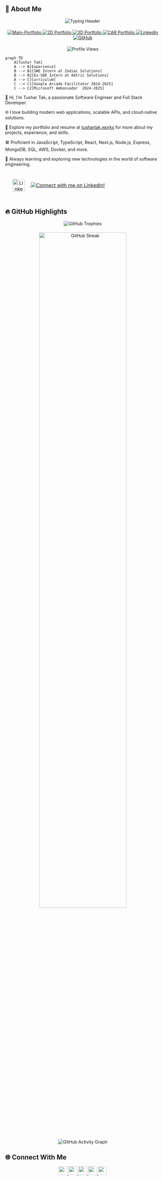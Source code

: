 ## 🚀 About Me

<div align="center">

<!-- Modern gradient typing header -->
<img src="https://readme-typing-svg.demolab.com?font=Fira+Code&weight=600&size=32&duration=2800&pause=800&color=0EA5E9&center=true&vCenter=true&width=600&lines=Hi%2C+I'm+Tushar+Tak;Software+Engineer;Developer+%7C+AI+Enthusiast" alt="Typing Header" />



<!-- Minimalist badge links with hover effects -->
<div align="center" style="margin: 20px 0;">
  <a href="https://tushartak.works" target="_blank">
    <img src="https://img.shields.io/badge/Main-Portfolio-0F172A?style=flat&logo=firefox&logoColor=38BDF8&labelColor=0F172A" alt="Main-Portfolio" />
  </a>
  <a href="https://2d-portfolio-tushar-tak.vercel.app/" target="_blank">
    <img src="https://img.shields.io/badge/2D%20Portfolio-0F172A?style=flat&logo=firefox&logoColor=38BDF8&labelColor=0F172A" alt="2D Portfolio" />
  </a>
  
  <a href="https://3d-portfolio-tushar-tak.vercel.app/" target="_blank">
    <img src="https://img.shields.io/badge/3D%20Portfolio-0F172A?style=flat&logo=firefox&logoColor=38BDF8&labelColor=0F172A" alt="3D Portfolio" />
  </a>
  
  <a href="https://car-portfolio-tushar-tak.netlify.app/" target="_blank">
    <img src="https://img.shields.io/badge/CAR%20Portfolio-0F172A?style=flat&logo=firefox&logoColor=38BDF8&labelColor=0F172A" alt="CAR Portfolio" />
  </a>
  <a href="https://www.linkedin.com/in/tushartak" target="_blank">
    <img src="https://img.shields.io/badge/LinkedIn-0F172A?style=flat&logo=linkedin&logoColor=38BDF8&labelColor=0F172A" alt="LinkedIn" />
  </a>
  <a href="https://github.com/tushar-tak" target="_blank">
    <img src="https://img.shields.io/badge/GitHub-0F172A?style=flat&logo=github&logoColor=38BDF8&labelColor=0F172A" alt="GitHub" />
  </a>
</div>


<!-- Modern view counter -->
<p align="center">
  <img src="https://komarev.com/ghpvc/?username=tushar-tak&label=Profile%20Views&color=0EA5E9&style=flat" alt="Profile Views" />
</p>

</div>



```mermaid
graph TD
    A[Tushar Tak]
    A --> B[Experience]
    B --> B1[SWE Intern at Zodiac Solutions]
    B --> B2[Ex-SDE Intern at Adtric Solutions]
    A --> C[Curriculum]
    C --> C1[Google Arcade Facilitator 2024-2025]
    C --> C2[Microsoft Ambassador  2024-2025]
```

👋 Hi, I'm Tushar Tak, a passionate Software Engineer and Full Stack Developer.

🌐 I love building modern web applications, scalable APIs, and cloud-native solutions.

💼 Explore my portfolio and resume at [tushartak.works](https://tushartak.works) for more about my projects, experience, and skills.

🛠️ Proficient in JavaScript, TypeScript, React, Next.js, Node.js, Express, MongoDB, SQL, AWS, Docker, and more.

🚀 Always learning and exploring new technologies in the world of software engineering.



<!-- LinkedIn Connect Box with Animated Border (GitHub compatible) -->

<table align="center" width="600">
  <tr>
    <td align="center" style="padding: 18px; border: 6px solid transparent; border-image: url('https://i.imgur.com/2d8bF5F.gif') 30 round;">
      <a href="https://www.linkedin.com/in/tushartak" target="_blank">
        <img src="https://cdn.jsdelivr.net/gh/devicons/devicon/icons/linkedin/linkedin-original.svg" width="40" height="40" alt="LinkedIn Logo" style="vertical-align:middle; margin-right:16px;" />
      </a>
      <a href="https://www.linkedin.com/in/tushartak" target="_blank" style="vertical-align:middle;">
        <img src="https://readme-typing-svg.demolab.com?font=Fira+Code&weight=600&size=24&duration=3000&pause=1000&color=0A66C2&center=true&vCenter=true&width=410&lines=Connect+with+me+on+LinkedIn!;Let's+grow+our+network+%F0%9F%91%8B" alt="Connect with me on LinkedIn!" />
      </a>
    </td>
  </tr>
</table>

## 🔥 GitHub Highlights

<div align="center" style="margin-bottom: 20px;">
  <!-- Trophies with better spacing -->
  <div style="margin-bottom: 20px;">
    <img src="https://github-profile-trophy.vercel.app/?username=tushar-tak&theme=nord&no-frame=true&row=2&column=4&margin-w=15" alt="GitHub Trophies" />
  </div>
  <!-- Streak stats with consistent styling -->
  <img src="https://github-readme-streak-stats.herokuapp.com/?user=tushar-tak&theme=blueberry&hide_border=true&fire=0EA5E9&background=0F172A&stroke=1F2937" width="75%" alt="GitHub Streak" />
</div>

<p align="center">
  <img src="https://github-readme-activity-graph.vercel.app/graph?username=tushar-tak&theme=react-dark" alt="GitHub Activity Graph" />
</p>



## 🌐 Connect With Me

<p align="center">
  <a href="mailto:tushartak.work@gmail.com"> <img src="https://img.shields.io/badge/Email-0F172A?style=flat&logo=gmail&logoColor=38BDF8&labelColor=0F172A" height="28"/> </a>
  <a href="https://tushartak.works"> <img src="https://img.shields.io/badge/Portfolio-0F172A?style=flat&logo=firefox&logoColor=38BDF8&labelColor=0F172A" height="28"/> </a>
  <a href="https://tushar-tak.github.io/Portfolio/"> <img src="https://img.shields.io/badge/Old%20Portfolio-0F172A?style=flat&logo=firefox&logoColor=38BDF8&labelColor=0F172A" height="28"/> </a>
  <a href="https://www.linkedin.com/in/tushartak"> <img src="https://img.shields.io/badge/LinkedIn-0F172A?style=flat&logo=linkedin&logoColor=38BDF8&labelColor=0F172A" height="28"/> </a>
  <a href="https://github.com/tushar-tak"> <img src="https://img.shields.io/badge/GitHub-0F172A?style=flat&logo=github&logoColor=38BDF8&labelColor=0F172A" height="28"/> </a>
</p>



